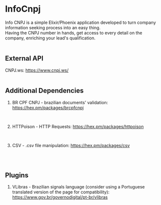 # InfoCnpj
Info CNPJ is a simple Elixir/Phoenix application developed to turn company information seeking process into an easy thing.
<br>
Having the CNPJ number in hands, get access to every detail on the company, enriching your lead's qualification.
<br>
<br>

## External API
CNPJ.ws: https://www.cnpj.ws/
<br>
<br>

## Additional Dependencies
1. BR CPF CNPJ - brazilian documents' validation: https://hex.pm/packages/brcpfcnpj
<br>

2. HTTPoison - HTTP Requests: https://hex.pm/packages/httpoison
<br>

3. CSV - .csv file manipulation: https://hex.pm/packages/csv
<br>
<br>

## Plugins
1. VLibras - Brazilian signals language (consider using a Portuguese translated version of the page for compatibility): https://www.gov.br/governodigital/pt-br/vlibras